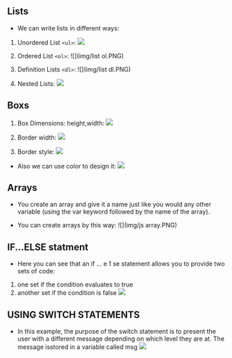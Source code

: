 ## Lists

* We can write lists in different ways:

1. Unordered List `<ul>`:
![](img/list.PNG)

2. Ordered List `<ol>`:
![](img/list ol.PNG)

3. Definition Lists `<dl>`:
![](img/list dl.PNG)

4. Nested Lists:
![](img/nested.PNG)


## Boxs

1. Box Dimensions: height,width:
![](img/box.PNG)

2. Border width:
![](img/width.PNG)
 
3. Border style:
![](img/border.PNG)

* Also we can use color to design it:
![](img/color.PNG)


## Arrays
* You create an array and give it a name just like you would any other variable (using the var keyword followed by the name of the array). 

* You can create arrays by this way: 
![](img/js array.PNG)


## IF...ELSE statment

* Here you can see that an if ... e 1 se statement allows you to provide two sets of code:
1. one set if the condition evaluates to true
2. another set if the condition is false
![](img/if.PNG)

## USING SWITCH STATEMENTS 
* In this example, the purpose of the switch statement is to present the user with a different message depending on which level they are at. The message isstored in a variable called msg
![](img/switch.PNG)














